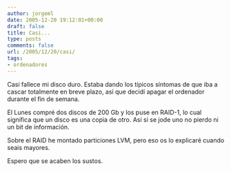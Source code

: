 ```yaml
---
author: jorgeml
date: 2005-12-20 19:12:01+00:00
draft: false
title: Casi...
type: posts
comments: false
url: /2005/12/20/casi/
tags:
- ordenadores
---
```


Casi fallece mi disco duro. Estaba dando los típicos síntomas de que iba a cascar totalmente en breve plazo, así que decidí apagar el ordenador durante el fin de semana.

El Lunes compré dos discos de 200 Gb y los puse en RAID-1, lo cual significa que un disco es una copia de otro.  Así si se jode uno no pierdo ni un bit de información.

Sobre el RAID he montado particiones LVM, pero eso os lo explicaré cuando seais mayores.

Espero que se acaben los sustos.
